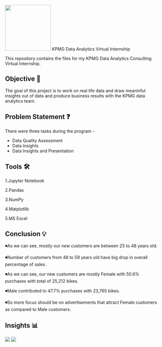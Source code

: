 <img src="https://upload.wikimedia.org/wikipedia/commons/9/9d/KPMG_logo.svg" width="150" height="150">  
KPMG Data Analytics Virtual Internship

This repository contains the files for my KPMG Data Analytics Consulting Virtual Internship.


##  Objective 🎯 
The goal of this project is to work on real life data and draw meaninful insights out of 
data and produce business results with the KPMG data analytics team.


## Problem Statement ❓
There were three tasks during the program -
- Data Quality Assessment
- Data Insights
- Data Insights and Presentation


## Tools 🛠 
1.Jupyter Notebook

2.Pandas 

3.NumPy

4.Matplotlib

5.MS Excel


## Conclusion 💡
◾As we can see, mostly our new customers are between 25 to 48 years old.

◾Number of customers from 48 to 59 years old have big drop in overall percentage of sales.

◾As we can see, our new customers are mostly Female with 50.6% purchases with total of 25,212 bikes.

◾Male contributed to 47.7% purchases with 23,765 bikes.

◾So more focus should be on advertisements that attract Female customers as compared to Male customers.





## Insights 📊
<img src="https://i.postimg.cc/L544gfPn/plot-2.png">

<img src="https://i.postimg.cc/N0hg7ZTh/plot-1.png">


